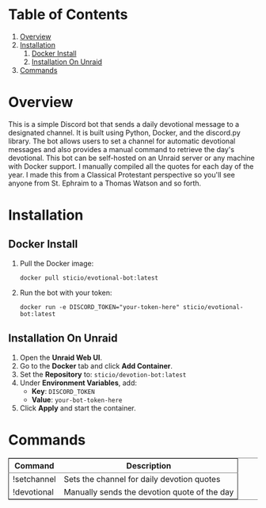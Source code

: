# Table of Contents

1. [Overview](#org2d0cc27)
2. [Installation](#orgf5b5fca)
   1. [Docker Install](#org799d599)
   2. [Installation On Unraid](#org7baa9c1)
3. [Commands](#orgacd88a9)



# Overview

This is a simple Discord bot that sends a daily devotional message to a designated channel. It is built using Python, Docker, and the discord.py library. The bot allows users to set a channel for automatic devotional messages and also provides a manual command to retrieve the day's devotional. This bot can be self-hosted on an Unraid server or any machine with Docker support. I manually compiled all the quotes for each day of the year. I made this from a Classical Protestant perspective so you'll see anyone from St. Ephraim to a Thomas Watson and so forth.



# Installation



## Docker Install

1. Pull the Docker image:

   ```
   docker pull sticio/evotional-bot:latest
   ```

2. Run the bot with your token:

   ```
   docker run -e DISCORD_TOKEN="your-token-here" sticio/evotional-bot:latest
   ```



## Installation On Unraid

1. Open the **Unraid Web UI**.
2. Go to the **Docker** tab and click **Add Container**.
3. Set the **Repository** to: `sticio/devotion-bot:latest`
4. Under **Environment Variables**, add:
   - **Key**: `DISCORD_TOKEN`
   - **Value**: `your-bot-token-here`
5. Click **Apply** and start the container.



# Commands

<table border="2" cellspacing="0" cellpadding="6" rules="groups" frame="hsides">


<colgroup>
<col  class="org-left" />

<col  class="org-left" />
</colgroup>
<thead>
<tr>
<th scope="col" class="org-left">Command</th>
<th scope="col" class="org-left">Description</th>
</tr>
</thead>
<tbody>
<tr>
<td class="org-left">!setchannel</td>
<td class="org-left">Sets the channel for daily devotion quotes</td>
</tr>

<tr>
<td class="org-left">!devotional</td>
<td class="org-left">Manually sends the devotion quote of the day</td>
</tr>
